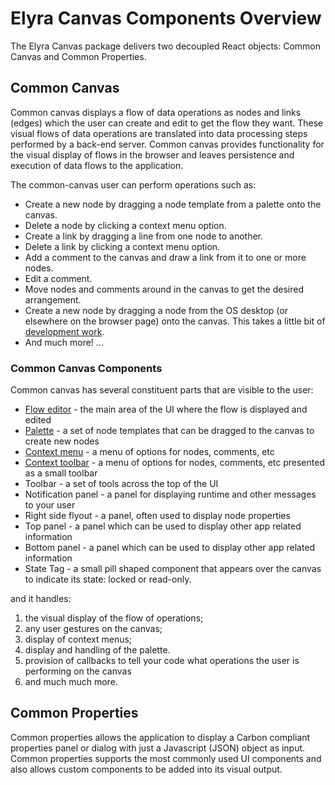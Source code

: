 # Elyra Canvas Components Overview

The Elyra Canvas package delivers two decoupled React objects: Common Canvas and Common Properties.

## Common Canvas
Common canvas displays a flow of data operations as nodes and links (edges) which the user can create and edit to get the flow they want. These visual flows of data operations are translated into data processing steps performed by a back-end server. Common canvas provides functionality for the visual display of flows in the browser and leaves persistence and execution of data flows to the application.

The common-canvas user can perform operations such as:

* Create a new node by dragging a node template from a palette onto the canvas.
* Delete a node by clicking a context menu option.
* Create a link by dragging a line from one node to another.
* Delete a link by clicking a context menu option.
* Add a comment to the canvas and draw a link from it to one or more nodes.
* Edit a comment.
* Move nodes and comments around in the canvas to get the desired arrangement.
* Create a new node by dragging a node from the OS desktop (or elsewhere on the browser page) onto the canvas. This takes a little bit of [development work](03.07-external-objects.md).
* And much more! ...


### Common Canvas Components

Common canvas has several constituent parts that are visible to the user:

* [Flow editor](01.01-flow-editor.md) - the main area of the UI where the flow is displayed and edited
* [Palette](01.02-palette.md) - a set of node templates that can be dragged to the canvas to create new nodes
* [Context menu](01.03-context-menu.md) - a menu of options for nodes, comments, etc
* [Context toolbar](01.04-context-toolbar.md) - a menu of options for nodes, comments, etc presented as a small toolbar
* Toolbar - a set of tools across the top of the UI
* Notification panel - a panel for displaying runtime and other messages to your user
* Right side flyout - a panel, often used to display node properties
* Top panel - a panel which can be used to display other app related information
* Bottom panel - a panel which can be used to display other app related information
* State Tag - a small pill shaped component that appears over the canvas to indicate its state: locked or read-only.


and it handles:

  1. the visual display of the flow of operations;
  2. any user gestures on the canvas;
  3. display of context menus;
  4. display and handling of the palette.
  5. provision of callbacks to tell your code what operations the user is performing on the canvas
  6. and much much more.

## Common Properties
Common properties allows the application to display a Carbon compliant properties panel or dialog with just a Javascript (JSON) object as input. Common properties supports the most commonly used UI components and also allows custom components to be added into its visual output.







